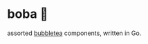 # boba 🧋

assorted [bubbletea](https://github.com/charmbracelet/bubbletea/) components, written in Go.